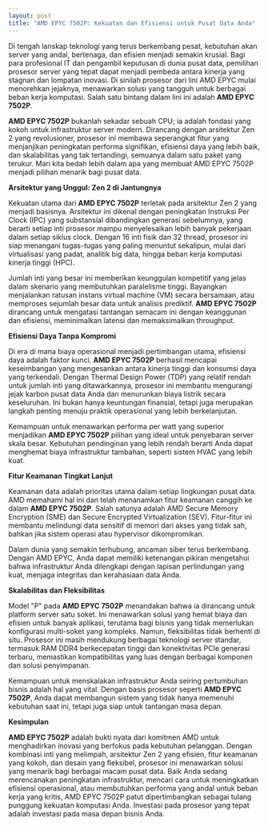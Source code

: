 ```yaml
---
layout: post
title: "AMD EPYC 7502P: Kekuatan dan Efisiensi untuk Pusat Data Anda"
---
```


Di tengah lanskap teknologi yang terus berkembang pesat, kebutuhan akan server yang andal, bertenaga, dan efisien menjadi semakin krusial. Bagi para profesional IT dan pengambil keputusan di dunia pusat data, pemilihan prosesor server yang tepat dapat menjadi pembeda antara kinerja yang stagnan dan lompatan inovasi. Di sinilah prosesor dari lini AMD EPYC mulai menorehkan jejaknya, menawarkan solusi yang tangguh untuk berbagai beban kerja komputasi. Salah satu bintang dalam lini ini adalah **AMD EPYC 7502P**.

**AMD EPYC 7502P** bukanlah sekadar sebuah CPU; ia adalah fondasi yang kokoh untuk infrastruktur server modern. Dirancang dengan arsitektur Zen 2 yang revolusioner, prosesor ini membawa seperangkat fitur yang menjanjikan peningkatan performa signifikan, efisiensi daya yang lebih baik, dan skalabilitas yang tak tertandingi, semuanya dalam satu paket yang terukur. Mari kita bedah lebih dalam apa yang membuat AMD EPYC 7502P menjadi pilihan menarik bagi pusat data.

**Arsitektur yang Unggul: Zen 2 di Jantungnya**

Kekuatan utama dari **AMD EPYC 7502P** terletak pada arsitektur Zen 2 yang menjadi basisnya. Arsitektur ini dikenal dengan peningkatan Instruksi Per Clock (IPC) yang substansial dibandingkan generasi sebelumnya, yang berarti setiap inti prosesor mampu menyelesaikan lebih banyak pekerjaan dalam setiap siklus clock. Dengan 16 inti fisik dan 32 thread, prosesor ini siap menangani tugas-tugas yang paling menuntut sekalipun, mulai dari virtualisasi yang padat, analitik big data, hingga beban kerja komputasi kinerja tinggi (HPC).

Jumlah inti yang besar ini memberikan keunggulan kompetitif yang jelas dalam skenario yang membutuhkan paralelisme tinggi. Bayangkan menjalankan ratusan instans virtual machine (VM) secara bersamaan, atau memproses sejumlah besar data untuk analisis prediktif. **AMD EPYC 7502P** dirancang untuk mengatasi tantangan semacam ini dengan keanggunan dan efisiensi, meminimalkan latensi dan memaksimalkan throughput.

**Efisiensi Daya Tanpa Kompromi**

Di era di mana biaya operasional menjadi pertimbangan utama, efisiensi daya adalah faktor kunci. **AMD EPYC 7502P** berhasil mencapai keseimbangan yang mengesankan antara kinerja tinggi dan konsumsi daya yang terkendali. Dengan Thermal Design Power (TDP) yang relatif rendah untuk jumlah inti yang ditawarkannya, prosesor ini membantu mengurangi jejak karbon pusat data Anda dan menurunkan biaya listrik secara keseluruhan. Ini bukan hanya keuntungan finansial, tetapi juga merupakan langkah penting menuju praktik operasional yang lebih berkelanjutan.

Kemampuan untuk menawarkan performa per watt yang superior menjadikan **AMD EPYC 7502P** pilihan yang ideal untuk penyebaran server skala besar. Kebutuhan pendinginan yang lebih rendah berarti Anda dapat menghemat biaya infrastruktur tambahan, seperti sistem HVAC yang lebih kuat.

**Fitur Keamanan Tingkat Lanjut**

Keamanan data adalah prioritas utama dalam setiap lingkungan pusat data. AMD memahami hal ini dan telah menanamkan fitur keamanan canggih ke dalam **AMD EPYC 7502P**. Salah satunya adalah AMD Secure Memory Encryption (SME) dan Secure Encrypted Virtualization (SEV). Fitur-fitur ini membantu melindungi data sensitif di memori dari akses yang tidak sah, bahkan jika sistem operasi atau hypervisor dikompromikan.

Dalam dunia yang semakin terhubung, ancaman siber terus berkembang. Dengan AMD EPYC, Anda dapat memiliki ketenangan pikiran mengetahui bahwa infrastruktur Anda dilengkapi dengan lapisan perlindungan yang kuat, menjaga integritas dan kerahasiaan data Anda.

**Skalabilitas dan Fleksibilitas**

Model "P" pada **AMD EPYC 7502P** menandakan bahwa ia dirancang untuk platform server satu soket. Ini menawarkan solusi yang hemat biaya dan efisien untuk banyak aplikasi, terutama bagi bisnis yang tidak memerlukan konfigurasi multi-soket yang kompleks. Namun, fleksibilitas tidak berhenti di situ. Prosesor ini masih mendukung berbagai teknologi server standar, termasuk RAM DDR4 berkecepatan tinggi dan konektivitas PCIe generasi terbaru, memastikan kompatibilitas yang luas dengan berbagai komponen dan solusi penyimpanan.

Kemampuan untuk menskalakan infrastruktur Anda seiring pertumbuhan bisnis adalah hal yang vital. Dengan basis prosesor seperti **AMD EPYC 7502P**, Anda dapat membangun sistem yang tidak hanya memenuhi kebutuhan saat ini, tetapi juga siap untuk tantangan masa depan.

**Kesimpulan**

**AMD EPYC 7502P** adalah bukti nyata dari komitmen AMD untuk menghadirkan inovasi yang berfokus pada kebutuhan pelanggan. Dengan kombinasi inti yang melimpah, arsitektur Zen 2 yang efisien, fitur keamanan yang kokoh, dan desain yang fleksibel, prosesor ini menawarkan solusi yang menarik bagi berbagai macam pusat data. Baik Anda sedang merencanakan peningkatan infrastruktur, mencari cara untuk meningkatkan efisiensi operasional, atau membutuhkan performa yang andal untuk beban kerja yang kritis, AMD EPYC 7502P patut dipertimbangkan sebagai tulang punggung kekuatan komputasi Anda. Investasi pada prosesor yang tepat adalah investasi pada masa depan bisnis Anda.
